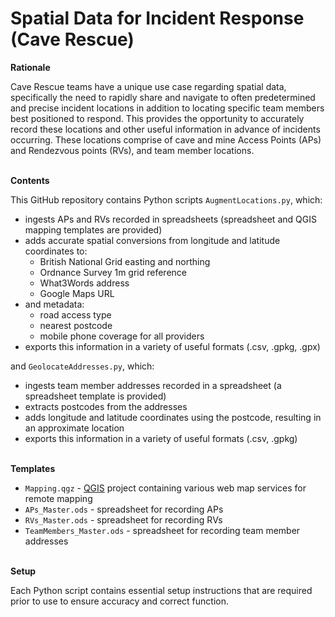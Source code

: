 # Spatial Data for Incident Response (Cave Rescue)

**Rationale**

Cave Rescue teams have a unique use case regarding spatial data, specifically the need to rapidly share and navigate to often predetermined and precise incident locations in addition to locating specific team members best positioned to respond. This provides the opportunity to accurately record these locations and other useful information in advance of incidents occurring. These locations comprise of cave and mine Access Points (APs) and Rendezvous points (RVs), and team member locations.

\
**Contents**

This GitHub repository contains Python scripts ```AugmentLocations.py```, which:
- ingests APs and RVs recorded in spreadsheets (spreadsheet and QGIS mapping templates are provided)
- adds accurate spatial conversions from longitude and latitude coordinates to:
  - British National Grid easting and northing
  - Ordnance Survey 1m grid reference
  - What3Words address
  - Google Maps URL
- and metadata:
  - road access type
  - nearest postcode
  - mobile phone coverage for all providers
- exports this information in a variety of useful formats (.csv, .gpkg, .gpx)

and ```GeolocateAddresses.py```, which:
- ingests team member addresses recorded in a spreadsheet (a spreadsheet template is provided)
- extracts postcodes from the addresses
- adds longitude and latitude coordinates using the postcode, resulting in an approximate location
- exports this information in a variety of useful formats (.csv, .gpkg)

\
**Templates**

- ```Mapping.qgz``` - [QGIS](https://qgis.org/en/site/) project containing various web map services for remote mapping
- ```APs_Master.ods``` - spreadsheet for recording APs
- ```RVs_Master.ods``` - spreadsheet for recording RVs
- ```TeamMembers_Master.ods``` - spreadsheet for recording team member addresses

\
**Setup**

Each Python script contains essential setup instructions that are required prior to use to ensure accuracy and correct function.
